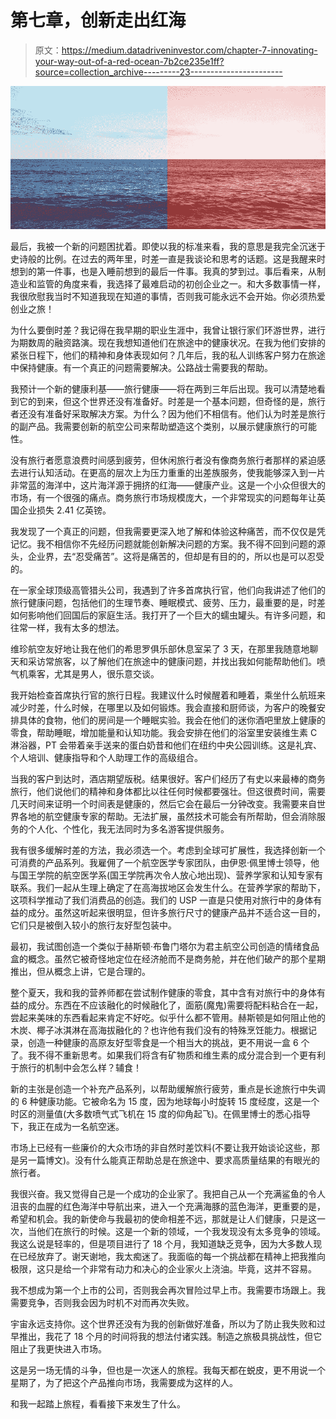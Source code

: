 # 第七章，创新走出红海

> 原文：<https://medium.datadriveninvestor.com/chapter-7-innovating-your-way-out-of-a-red-ocean-7b2ce235e1ff?source=collection_archive---------23----------------------->

![](img/ec320c6160df086615c3ce5b141610a0.png)

最后，我被一个新的问题困扰着。即使以我的标准来看，我的意思是我完全沉迷于史诗般的比例。在过去的两年里，时差一直是我谈论和思考的话题。这是我醒来时想到的第一件事，也是入睡前想到的最后一件事。我真的梦到过。事后看来，从制造业和监管的角度来看，我选择了最难启动的初创企业之一。和大多数事情一样，我很欣慰我当时不知道我现在知道的事情，否则我可能永远不会开始。你必须热爱创业之旅！

为什么要倒时差？我记得在我早期的职业生涯中，我曾让银行家们环游世界，进行为期数周的融资路演。现在我想知道他们在旅途中的健康状况。在我为他们安排的紧张日程下，他们的精神和身体表现如何？几年后，我的私人训练客户努力在旅途中保持健康。有一个真正的问题需要解决。公路战士需要我的帮助。

我预计一个新的健康利基——旅行健康——将在两到三年后出现。我可以清楚地看到它的到来，但这个世界还没有准备好。时差是一个基本问题，但奇怪的是，旅行者还没有准备好采取解决方案。为什么？因为他们不相信有。他们认为时差是旅行的副产品。我需要创新的航空公司来帮助塑造这个类别，以展示健康旅行的可能性。

没有旅行者愿意浪费时间感到疲劳，但休闲旅行者没有像商务旅行者那样的紧迫感去进行认知活动。在更高的层次上为压力重重的出差族服务，使我能够深入到一片非常蓝的海洋中，这片海洋源于拥挤的红海——健康产业。这是一个小众但很大的市场，有一个很强的痛点。商务旅行市场规模庞大，一个非常现实的问题每年让英国企业损失 2.41 亿英镑。

我发现了一个真正的问题，但我需要更深入地了解和体验这种痛苦，而不仅仅是凭记忆。我不相信你不先经历问题就能创新解决问题的方案。我不得不回到问题的源头，企业界，去“忍受痛苦”。这将是痛苦的，但却是有目的的，所以也是可以忍受的。

在一家全球顶级高管猎头公司，我遇到了许多首席执行官，他们向我讲述了他们的旅行健康问题，包括他们的生理节奏、睡眠模式、疲劳、压力，最重要的是，时差如何影响他们回国后的家庭生活。我打开了一个巨大的蠕虫罐头。有许多问题，和往常一样，我有太多的想法。

维珍航空友好地让我在他们的希思罗俱乐部休息室呆了 3 天，在那里我随意地聊天和采访常旅客，以了解他们在旅途中的健康问题，并找出我如何能帮助他们。喷气机乘客，尤其是男人，很乐意交谈。

我开始检查首席执行官的旅行日程。我建议什么时候醒着和睡着，乘坐什么航班来减少时差，什么时候，在哪里以及如何锻炼。我会直接和厨师谈，为客户的晚餐安排具体的食物，他们的房间是一个睡眠实验。我会在他们的迷你酒吧里放上健康的零食，帮助睡眠，增加能量和认知功能。我会安排在他们的浴室里安装维生素 C 淋浴器，PT 会带着亲手送来的蛋白奶昔和他们在纽约中央公园训练。这是礼宾、个人培训、健康指导和个人助理工作的高级组合。

当我的客户到达时，酒店期望版税。结果很好。客户们经历了有史以来最棒的商务旅行，他们说他们的精神和身体都比以往任何时候都要强壮。但这很费时间，需要几天时间来证明一个时间表是健康的，然后它会在最后一分钟改变。我需要来自世界各地的航空健康专家的帮助。无法扩展，虽然技术可能会有所帮助，但会消除服务的个人化、个性化，我无法同时为多名游客提供服务。

我有很多缓解时差的方法，我必须选一个。考虑到全球可扩展性，我选择创新一个可消费的产品系列。我雇佣了一个航空医学专家团队，由伊恩·佩里博士领导，他与国王学院的航空医学系(国王学院再次令人放心地出现)、营养学家和认知专家有联系。我们一起从生理上确定了在高海拔地区会发生什么。在营养学家的帮助下，这项科学推动了我们消费品的创造。我们的 USP 一直是只使用对旅行中的身体有益的成分。虽然这听起来很明显，但许多旅行尺寸的健康产品并不适合这一目的，它们只是被倒入较小的旅行友好型包装中。

最初，我试图创造一个类似于赫斯顿·布鲁门塔尔为君主航空公司创造的情绪食品盒的概念。虽然它被奇怪地定位在经济舱而不是商务舱，并在他们破产的那个星期推出，但从概念上讲，它是合理的。

整个夏天，我和我的营养师都在尝试制作健康的零食，其中含有对旅行中的身体有益的成分。东西在不应该融化的时候融化了，面筋(魔鬼)需要将配料粘合在一起，尝起来美味的东西看起来肯定不好吃。似乎什么都不管用。赫斯顿是如何阻止他的木炭、椰子冰淇淋在高海拔融化的？也许他有我们没有的特殊烹饪能力。根据记录，创造一种健康的高原友好型零食是一个相当大的挑战，更不用说一盒 6 个了。我不得不重新思考。如果我们将含有矿物质和维生素的成分混合到一个更有利于旅行的机制中会怎么样？辅食！

新的主张是创造一个补充产品系列，以帮助缓解旅行疲劳，重点是长途旅行中失调的 6 种健康功能。它被命名为 15 度，因为地球每小时旋转 15 度经度，这是一个时区的测量值(大多数喷气式飞机在 15 度的仰角起飞)。在佩里博士的悉心指导下，我正在成为一名航空迷。

市场上已经有一些廉价的大众市场的非自然时差饮料(不要让我开始谈论这些，那是另一篇博文)。没有什么能真正帮助总是在旅途中、要求高质量结果的有眼光的旅行者。

我很兴奋。我又觉得自己是一个成功的企业家了。我把自己从一个充满鲨鱼的令人沮丧的血腥的红色海洋中导航出来，进入一个充满海豚的蓝色海洋，更重要的是，希望和机会。我的新使命与我最初的使命相差不远，那就是让人们健康，只是这一次，当他们在旅行的时候。这是一个新的领域，一个我发现没有太多竞争的领域。我这么说是轻率的，但是项目进行了 18 个月，我知道缺乏竞争，因为大多数人现在已经放弃了。谢天谢地，我太痴迷了。我面临的每一个挑战都在精神上把我推向极限，这只是给一个非常有动力和决心的企业家火上浇油。毕竟，这并不容易。

我不想成为第一个上市的公司，否则我会再次冒险过早上市。我需要市场跟上。我需要竞争，否则我会因为时机不对而再次失败。

宇宙永远支持你。这个世界还没有为我的创新做好准备，所以为了防止我失败和过早推出，我花了 18 个月的时间将我的想法付诸实践。制造之旅极具挑战性，但它阻止了我更快进入市场。

这是另一场无情的斗争，但也是一次迷人的旅程。我每天都在蜕皮，更不用说一个星期了，为了把这个产品推向市场，我需要成为这样的人。

和我一起踏上旅程，看看接下来发生了什么。